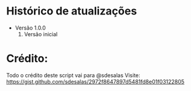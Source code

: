 # Histórico de atualizações
- Versão 1.0.0
  1. Versão inicial

# Crédito:
Todo o crédito deste script vai para @sdesalas
Visite: https://gist.github.com/sdesalas/2972f8647897d5481fd8e01f03122805